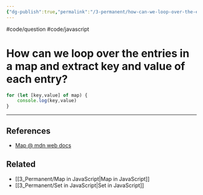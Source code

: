 ```yaml
---
{"dg-publish":true,"permalink":"/3-permanent/how-can-we-loop-over-the-entries-in-a-map-and-extract-key-and-value-of-each-entry/","created":"2023-07-17T19:46:30.105-06:00","updated":"2023-09-04T21:22:17.272-06:00"}
---
```


#code/question #code/javascript

# How can we loop over the entries in a map and extract key and value of each entry?

```javascript
for (let [key,value] of map) {
	console.log(key,value)
}
```

---
## References
- [Map @ mdn web docs](https://developer.mozilla.org/en-US/docs/Web/JavaScript/Reference/Global_Objects/Map)
## Related
- [[3_Permanent/Map in JavaScript\|Map in JavaScript]]
- [[3_Permanent/Set in JavaScript\|Set in JavaScript]]
